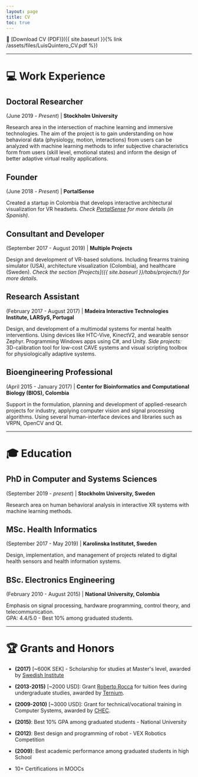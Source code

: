 ```yaml
---
layout: page
title: CV
toc: true
---
```


📄 [Download CV (PDF)]({{ site.baseurl }}{% link /assets/files/LuisQuintero_CV.pdf %})

---

# 💻 Work Experience

## Doctoral Researcher
(June 2019 - *Present*) | **Stockholm University**

Research area in the intersection of machine learning and immersive technologies.
The aim of the project is to gain understanding on how behavioral data (physiology, motion, interactions) from users can be analyzed with machine learning methods to infer subjective characteristics form from users (skill level, emotional states) and inform the design of better adaptive virtual reality applications.<br>

## Founder
(June 2018 - *Present*) | **PortalSense**

Created a startup in Colombia that develops interactive architectural visualization for VR headsets. *Check [PortalSense](htttps://portalsense.com) for more details (in Spanish)*.

## Consultant and Developer
(September 2017 - August 2019) | **Multiple Projects**

Design and development of VR-based solutions. Including firearms training simulator (USA), architecture visualization (Colombia), and healthcare (Sweden). *Check the section [Projects]({{ site.baseurl }}/tabs/projects/) for more details*.

## Research Assistant
(February 2017 - August 2017) | **Madeira Interactive Technologies Institute, LARSyS, Portugal**

Design, and development of a multimodal systems for mental health interventions. Using devices like HTC-Vive, KinectV2, and wearable sensor Zephyr. Programming Windows apps using C#, and Unity. *Side projects:* 3D-calibration tool for low-cost CAVE systems and visual scripting toolbox for physiologically adaptive systems.

## Bioengineering Professional
(April 2015 - January 2017) | **Center for Bioinformatics and Computational Biology (BIOS), Colombia**

Support in the formulation, planning and development of applied-research projects for industry, applying computer vision and signal processing algorithms. Using several human-interface devices and libraries such as VRPN, OpenCV and Qt.

---

# 🎓 Education

## PhD in Computer and Systems Sciences
(September 2019 - *present*) | **Stockholm University, Sweden**

Research area on human behavioral analysis in interactive XR systems with machine learning methods.

## MSc. Health Informatics
(September 2017 - May 2019) | **Karolinska Institutet, Sweden**

Design, implementation, and management of projects related to digital health sensors and health information systems.

## BSc. Electronics Engineering
(February 2010 - August 2015) | **National University, Colombia**

Emphasis on signal processing, hardware programming, control theory, and telecommunication. <br>
GPA: 4.4/5.0 - Best 10% among graduated students.

---

# 🏆 Grants and Honors

- **(2017)** [~600K SEK] - Scholarship for studies at Master's level, awarded by [Swedish Institute](https://si.se/en/apply/scholarships/) 
- **(2013-2015)** [~2000 USD]: Grant [Roberto Rocca](http://sobipro.manizales.unal.edu.co/index.php/noticias/35-ano-2013/3959-estudiantes-de-la-u-n-recibieron-la-beca-roberto-rocca) for tuition fees during undergraduate studies, awarded by [Ternium](https://www.robertorocca.org/).
- **(2009-2010)** [~3000 USD]: Grant for technical/vocational training in Computer Systems, awarded by [CHEC](https://www.youtube.com/watch?v=BYSb2hy46ds).

- **(2015)**: Best 10% GPA among graduated students - National University
- **(2012)**: Best design and programming of robot - VEX Robotics Competition
- **(2009)**: Best academic performance among graduated students in high School
- 10+ Certifications in MOOCs